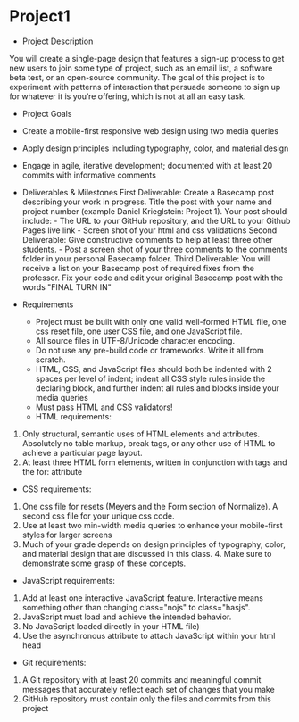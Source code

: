 # Project1

- Project Description

You will create a single-page design that features a sign-up process to get new users to join some type of project, such as an email list, a software beta test, or an open-source community. The goal of this project is to experiment with patterns of interaction that persuade someone to sign up for whatever it is you’re offering, which is not at all an easy task.

- Project Goals
-  Create a mobile-first responsive web design using two media queries
-  Apply design principles including typography, color, and material design
-  Engage in agile, iterative development; documented with at least 20 commits with informative comments

- Deliverables & Milestones
    First Deliverable: Create a Basecamp post describing your work in progress. Title the post with your name and project number (example Daniel Krieglstein: Project 1). Your post should include:
      - The URL to your GitHub repository, and the URL to your Github Pages live link
      - Screen shot of your html and css validations
    Second Deliverable: Give constructive comments to help at least three other students.
      - Post a screen shot of your three comments to the comments folder in your personal Basecamp folder.
    Third Deliverable: You will receive a list on your Basecamp post of required fixes from the professor. Fix your code and edit your original Basecamp post with the words "FINAL TURN IN"

- Requirements
  - Project must be built with only one valid well-formed HTML file, one css reset file, one user CSS file, and one JavaScript file.
  - All source files in UTF-8/Unicode character encoding.
  - Do not use any pre-build code or frameworks. Write it all from scratch.
  - HTML, CSS, and JavaScript files should both be indented with 2 spaces per level of indent; indent all CSS style rules inside the declaring block, and further indent all rules and blocks inside your media queries
  - Must pass HTML and CSS validators!
  - HTML requirements:
1. Only structural, semantic uses of HTML elements and attributes. Absolutely no table markup, break tags, or any other use of HTML to achieve a particular page layout.
2. At least three HTML form elements, written in conjunction with <label> tags and the for: attribute
  - CSS requirements:
1. One css file for resets (Meyers and the Form section of Normalize). A second css file for your unique css code.
2. Use at least two min-width media queries to enhance your mobile-first styles for larger screens
3. Much of your grade depends on design principles of typography, color, and material design that are discussed in this class. 4. Make sure to demonstrate some grasp of these concepts.
  - JavaScript requirements:
1. Add at least one interactive JavaScript feature. Interactive means something other than changing class="nojs" to class="hasjs".
2. JavaScript must load and achieve the intended behavior.
3. No JavaScript loaded directly in your HTML file)
4. Use the asynchronous attribute to attach JavaScript within your html head
  - Git requirements:
1. A Git repository with at least 20 commits and meaningful commit messages that accurately reflect each set of changes that you make
2. GitHub repository must contain only the files and commits from this project
